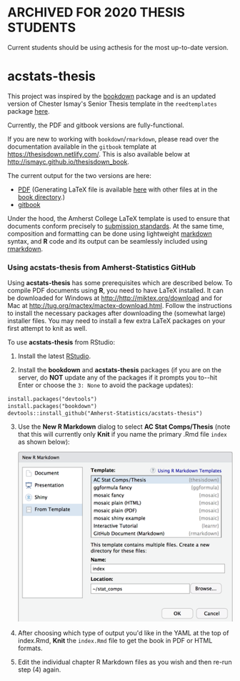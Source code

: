 # ARCHIVED FOR 2020 THESIS STUDENTS

Current students should be using acthesis for the most up-to-date version.

# acstats-thesis

This project was inspired by the [bookdown](http://github.com/rstudio/bookdown) package and is an updated version of Chester Ismay's Senior Thesis template in the `reedtemplates` package [here](http://github.com/ismayc/reedtemplates). 

Currently, the PDF and gitbook versions are fully-functional.  

If you are new to working with `bookdown`/`rmarkdown`, please read over the documentation available in the `gitbook` template at https://thesisdown.netlify.com/.  This is also available below at http://ismayc.github.io/thesisdown_book.

The current output for the two versions are here:
- [PDF](https://github.com/Amherst-Statistics/thesisdown/blob/master/comps_example/_book/thesis.pdf) (Generating LaTeX file is available [here](https://github.com/Amherst-Statistics/thesisdown/blob/master/comps_example/_book/thesis.tex) with other files at in the [book directory](https://github.com/Amherst-Statistics/thesisdown/comps_example/_book).)
- [gitbook](https://bebailey.github.io/comps_book/index.html)

Under the hood, the Amherst College LaTeX template is used to ensure that documents conform precisely to [submission standards](https://www.amherst.edu/academiclife/registrar/for-students/thesis_guide). At the same time, composition and formatting can be done using lightweight [markdown](http://rmarkdown.rstudio.com/authoring_basics.html) syntax, and **R** code and its output can be seamlessly included using [rmarkdown](http://rmarkdown.rstudio.com).

### Using acstats-thesis from Amherst-Statistics GitHub

Using **acstats-thesis** has some prerequisites which are described below. To compile PDF documents using **R**, you need to have LaTeX installed.  It can be downloaded for Windows at <http://http://miktex.org/download> and for Mac at <http://tug.org/mactex/mactex-download.html>.  Follow the instructions to install the necessary packages after downloading the (somewhat large) installer files.  You may need to install a few extra LaTeX packages on your first attempt to knit as well.

To use **acstats-thesis** from RStudio:

1. Install the latest [RStudio](http://www.rstudio.com/products/rstudio/download/).

2. Install the **bookdown** and **acstats-thesis** packages (if you are on the server, do **NOT** update any of the packages if it prompts you to--hit Enter or choose the `3: None` to avoid the package updates): 

```
install.packages("devtools")
install.packages("bookdown")
devtools::install_github("Amherst-Statistics/acstats-thesis")
```

3. Use the **New R Markdown** dialog to select **AC Stat Comps/Thesis** (note that this will currently only **Knit** if you name the primary .Rmd file `index` as shown below):

    ![New R Markdown](thesis_rmd.png)
    

4. After choosing which type of output you'd like in the YAML at the top of index.Rmd, **Knit** the `index.Rmd` file to get the book in PDF or HTML formats.

5. Edit the individual chapter R Markdown files as you wish and then re-run step (4) again.
